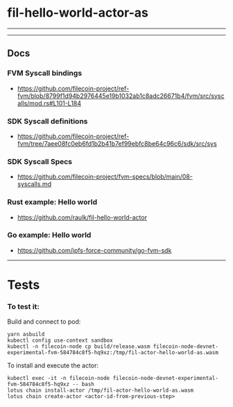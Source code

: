 # fil-hello-world-actor-as

---
---

## Docs 

### FVM Syscall bindings

- https://github.com/filecoin-project/ref-fvm/blob/8799f1d94b2976445e19b1032ab1c8adc26671b4/fvm/src/syscalls/mod.rs#L101-L184

### SDK Syscall definitions

- https://github.com/filecoin-project/ref-fvm/tree/7aee08fc0eb6fd1b2b41b7ef99ebfc8be64c96c6/sdk/src/sys

### SDK Syscall Specs

- https://github.com/filecoin-project/fvm-specs/blob/main/08-syscalls.md

### Rust example: Hello world

- https://github.com/raulk/fil-hello-world-actor

### Go example: Hello world

- https://github.com/ipfs-force-community/go-fvm-sdk

---

# Tests 

### To test it:

Build and connect to pod:
```
yarn asbuild
kubectl config use-context sandbox
kubectl -n filecoin-node cp build/release.wasm filecoin-node-devnet-experimental-fvm-584784c8f5-hq9xz:/tmp/fil-actor-hello-world-as.wasm
```

To install and execute the actor:
```
kubectl exec -it -n filecoin-node filecoin-node-devnet-experimental-fvm-584784c8f5-hq9xz -- bash
lotus chain install-actor /tmp/fil-actor-hello-world-as.wasm
lotus chain create-actor <actor-id-from-previous-step>
```
